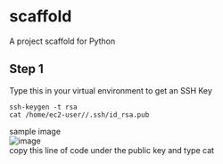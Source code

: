 # scaffold
A project scaffold for Python
## Step 1
Type this in your virtual environment to get an SSH Key  
```
ssh-keygen -t rsa  
cat /home/ec2-user//.ssh/id_rsa.pub
```
sample image  
![image](https://github.com/SeanChenJiale/scaffold/assets/153470046/342703db-08e1-4ee1-9b2b-37cba73cc8ae)  
copy this line of code under the public key and type cat   

